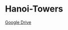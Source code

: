 # Hanoi-Towers


[Google Drive](https://drive.google.com/drive/u/0/folders/1Mshbp-jc6WoJMThaiGzYdT_CdEgzw78r)
